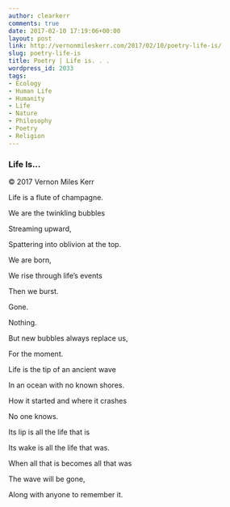 ```yaml
---
author: clearkerr
comments: true
date: 2017-02-10 17:19:06+00:00
layout: post
link: http://vernonmileskerr.com/2017/02/10/poetry-life-is/
slug: poetry-life-is
title: Poetry | Life is. . .
wordpress_id: 2033
tags:
- Ecology
- Human Life
- Humanity
- Life
- Nature
- Philosophy
- Poetry
- Religion
---
```


### Life Is…


© 2017 Vernon Miles Kerr



Life is a flute of champagne.

We are the twinkling bubbles

Streaming upward,

Spattering into oblivion at the top.

We are born,

We rise through life’s events

Then we burst.

Gone.

Nothing.

But new bubbles always replace us,

For the moment.



Life is the tip of an ancient wave

In an ocean with no known shores.

How it started and where it crashes

No one knows.

Its lip is all the life that is

Its wake is all the life that was.



When all that is becomes all that was

The wave will be gone,

Along with anyone to remember it.
